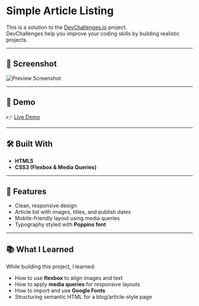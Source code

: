 # Simple Article Listing

This is a solution to the [DevChallenges.io](https://devchallenges.io/) project.  
DevChallenges help you improve your coding skills by building realistic projects.  

---

## 📸 Screenshot

![Preview Screenshot](./images/preview.png)  

---

## 🔗 Demo

👉 [Live Demo]([https://your-demo-link.com](https://simple-articles-listing-master.netlify.app/))

---

## 🛠️ Built With

- **HTML5**  
- **CSS3 (Flexbox & Media Queries)**   

---

## 🚀 Features

- Clean, responsive design  
- Article list with images, titles, and publish dates  
- Mobile-friendly layout using media queries  
- Typography styled with **Poppins font**  

---

## 📚 What I Learned

While building this project, I learned:  
- How to use **flexbox** to align images and text  
- How to apply **media queries** for responsive layouts  
- How to import and use **Google Fonts**  
- Structuring semantic HTML for a blog/article-style page

